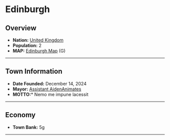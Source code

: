 <!--UNDEDITED FILE, remove this entire line if this file has been edited!-->
# <!--NAME-->Edinburgh<!--NAME-->

## Overview

- **Nation:** <!--NATION_LINK-->[United Kingdom](94a9a67e-57ef-4477-b403-0cccfdc54284_nation)<!--NATION_LINK-->
- **Population:** <!--POPULATION-->2<!--POPULATION-->
- **MAP:** <!--MAP_LINK-->[Edinburgh Map](https://map.terradivisa.com/?world=minecraft_overworld&zoom=5&x=-226&z=-3842)<!--CURRENCY_LINK--> (<!--CURRENCY_ABV-->G<!--CURRENCY_ABV-->)

---

## Town Information

- **Date Founded:** <!--FOUNDED-->December 14, 2024<!--FOUNDED-->
- **Mayor:** <!--LEADER_TITLE_LINK-->[Assistant AidenAnimates](AidenAnimates_user)<!--LEADER_TITLE_LINK-->
- **MOTTO:*** <!--MOTTO-->Nemo me impune lacessit<!--MOTTO-->

---

## Economy

- **Town Bank:** <!--GDP-->5g<!--GDP-->

---
